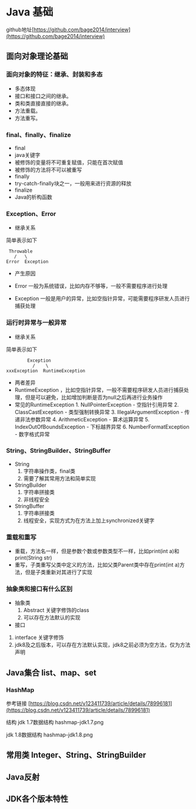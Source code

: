 # Java 基础 #

github地址[https://github.com/bage2014/interview](https://github.com/bage2014/interview)

## 面向对象理论基础 ##

### 面向对象的特征：继承、封装和多态 ###
- 多态体现
 - 接口和接口之间的继承。
 - 类和类直接直接的继承。
 - 方法重载。
 - 方法重写。
### final、finally、finalize ###
- final
 - java关键字
 - 被修饰的变量将不可重复赋值，只能在首次赋值
 - 被修饰的方法将不可以被重写
- finally
 - try-catch-finally块之一，一般用来进行资源的释放
- finalize
 - Java的析构函数

### Exception、Error ###
- 继承关系

简单表示如下

     Throwable
       /   \
	Error  Exception

- 产生原因

 - Error 一般为系统错误，比如内存不够等，一般不需要程序进行处理
 - Exception 一般是用户的异常，比如空指针异常，可能需要程序研发人员进行捕获处理


### 运行时异常与一般异常 ###
- 继承关系

简单表示如下

            Exception
              /    \
	xxxException  RuntimeException

- 两者差异
 - RuntimeException ，比如空指针异常，一般不需要程序研发人员进行捕获处理，但是可以避免，比如增加判断是否为null之后再进行业务操作
 - 常见的RuntimeException
		1. NullPointerException - 空指针引用异常
		2. ClassCastException - 类型强制转换异常
		3. IllegalArgumentException - 传递非法参数异常
		4. ArithmeticException - 算术运算异常
		5. IndexOutOfBoundsException - 下标越界异常
		6. NumberFormatException - 数字格式异常

### String、StringBuilder、StringBuffer ###
- String
	1. 字符串操作类，final类
	2. 需要了解其常用方法和简单实现
- StringBuilder
	1. 字符串拼接类
	2. 非线程安全
- StringBuffer
	1. 字符串拼接类
	2. 线程安全，实现方式为在方法上加上synchronized关键字

### 重载和重写 ###
- 重载，方法名一样，但是参数个数或参数类型不一样，比如print(int a)和print(String str)
- 重写，子类重写父类中定义的方法，比如父类Parent类中存在print(int a)方法，但是子类重新对其进行了实现

### 抽象类和接口有什么区别 ###
- 抽象类
	1. Abstract 关键字修饰的class
	2. 可以存在方法默认的实现
- 接口
1. interface 关键字修饰
2. jdk8及之后版本，可以存在方法默认实现，jdk8之前必须为空方法，仅为方法声明

## Java集合 list、map、set ##

### HashMap ###
参考链接 [https://blog.csdn.net/v123411739/article/details/78996181](https://blog.csdn.net/v123411739/article/details/78996181)

结构
jdk 1.7数据结构
hashmap-jdk1.7.png

jdk 1.8数据结构
hashmap-jdk1.8.png


## 常用类 Integer、String、StringBuilder ##

## Java反射 ##

## JDK各个版本特性 ##
